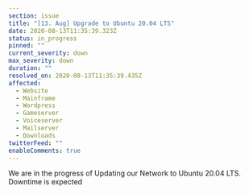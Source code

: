 ```yaml
---
section: issue
title: "[13. Aug] Upgrade to Ubuntu 20.04 LTS"
date: 2020-08-13T11:35:39.323Z
status: in_progress
pinned: ""
current_severity: down
max_severity: down
duration: ""
resolved_on: 2020-08-13T11:35:39.435Z
affected:
  - Website
  - Mainframe
  - Wordpress
  - Gameserver
  - Voiceserver
  - Mailserver
  - Downloads
twitterFeed: ""
enableComments: true
---
```

We are in the progress of Updating our Network to Ubuntu 20.04 LTS. Downtime is expected